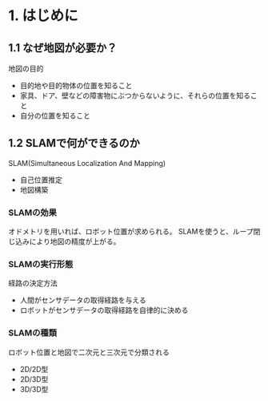# 1. はじめに
## 1.1 なぜ地図が必要か？
地図の目的  
- 目的地や目的物体の位置を知ること
- 家具、ドア、壁などの障害物にぶつからないように、それらの位置を知ること
- 自分の位置を知ること
## 1.2 SLAMで何ができるのか
SLAM(Simultaneous Localization And Mapping)
- 自己位置推定
- 地図構築
### SLAMの効果
オドメトリを用いれば、ロボット位置が求められる。
SLAMを使うと、ループ閉じ込みにより地図の精度が上がる。
### SLAMの実行形態
経路の決定方法
- 人間がセンサデータの取得経路を与える
- ロボットがセンサデータの取得経路を自律的に決める
### SLAMの種類
ロボット位置と地図で二次元と三次元で分類される
- 2D/2D型
- 2D/3D型
- 3D/3D型